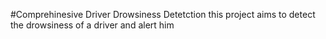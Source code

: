 #Comprehinesive Driver Drowsiness Detetction
this project aims to detect the drowsiness of a driver and alert him

